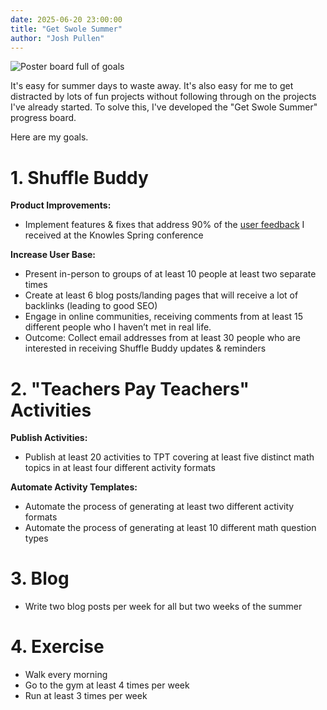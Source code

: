 ```yaml
---
date: 2025-06-20 23:00:00
title: "Get Swole Summer"
author: "Josh Pullen"
---
```


![Poster board full of goals](/images/posts/get-swole-summer/get-swole-summer-poster-board.jpeg)

It's easy for summer days to waste away. It's also easy for me to get distracted by lots of fun projects without following through on the projects I've already started. To solve this, I've developed the "Get Swole Summer" progress board.

Here are my goals.

# 1. Shuffle Buddy

**Product Improvements:**

- Implement features & fixes that address 90% of the [user feedback](/blog/you-dont-know-your-users-until-you-watch-them) I received at the Knowles Spring conference

**Increase User Base:**

- Present in-person to groups of at least 10 people at least two separate times
- Create at least 6 blog posts/landing pages that will receive a lot of backlinks (leading to good SEO)
- Engage in online communities, receiving comments from at least 15 different people who I haven’t met in real life.
- Outcome: Collect email addresses from at least 30 people who are interested in receiving Shuffle Buddy updates & reminders

# 2. "Teachers Pay Teachers" Activities

**Publish Activities:**

- Publish at least 20 activities to TPT covering at least five distinct math topics in at least four different activity formats

**Automate Activity Templates:**

- Automate the process of generating at least two different activity formats
- Automate the process of generating at least 10 different math question types

# 3. Blog

- Write two blog posts per week for all but two weeks of the summer

# 4. Exercise

- Walk every morning
- Go to the gym at least 4 times per week
- Run at least 3 times per week
